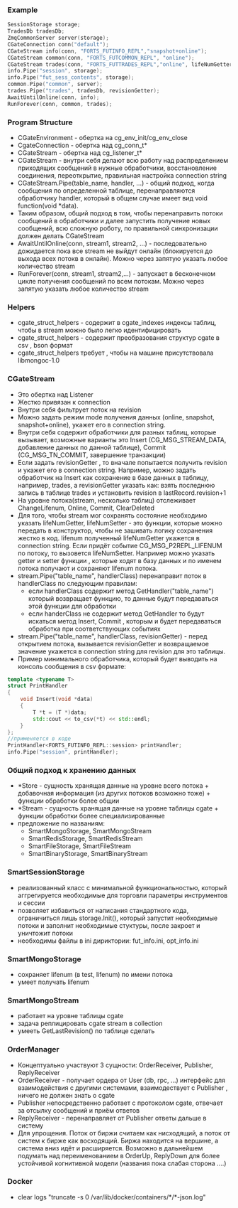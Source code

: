 ### Example

```c++
SessionStorage storage;
TradesDb tradesDb;
ZmqCommonServer server(storage);
CGateConnection conn("default");
CGateStream info(conn, "FORTS_FUTINFO_REPL","snapshot+online");
CGateStream common(conn, "FORTS_FUTCOMMON_REPL", "online");
CGateStream trades(conn, "FORTS_FUTTRADES_REPL","online", lifeNumGetter, lifeNumSetter);
info.Pipe("session", storage);
info.Pipe("fut_sess_contents", storage);
common.Pipe("common", server);
trades.Pipe("trades", tradesDb, revisionGetter);
AwaitUntilOnline(conn, info);
RunForever(conn, common, trades);
```

### Program Structure

-   CGateEnvironment - обертка на cg_env_init/cg_env_close
-   CgateConnection - обертка над cg_conn_t\*
-   CGateStream - обертка над cg_listener_t\*
-   CGateStream - внутри себя делают всю работу над распределением приходящих сообщений в нужные обработчики, восстановление соединения, переоткрытие, правильная настройка connection string
-   CGateStream.Pipe(table_name, handler, ...) - общий подход, когда сообщения по определенной таблице, перенаправляются обработчику handler, который в общем случае имеет вид void function(void \*data).
-   Таким образом, общий подход в том, чтобы перенаправить потоки сообщений в обработчики и далее запустить получение новых сообщений, всю сложную роботу, по правильной синхронизации должен делать CGateStream
-   AwaitUntilOnline(conn, stream1, stream2, ...) - последовательно дожидается пока все stream не выйдут онлайн (блокируется до выхода всех потокв в онлайн). Можно через запятую указать любое количество stream
-   RunForever(conn, stream1, stream2,...) - запускает в бесконечном цикле получения сообщений по всем потокам. Можно через запятую указать любое количество stream

### Helpers

-   cgate_struct_helpers - содержит в cgate_indexes индексы таблиц, чтобы в stream можно было легко идентифицировать
-   cgate_struct_helpers - содержит преобрaзования структур cgate в csv , bson формат
-   cgate_struct_helpers требует , чтобы на машине присутствовала libmongoc-1.0

### CGateStream

-   Это обертка над Listener
-   Жестко привязан к connection
-   Внутри себя фильтрует поток на revision
-   Можно задать режим mode получения данных (online, snapshot, snapshot+online), укажет его в connection string.
-   Внутри себя содержит обработчики для разных таблиц, которые вызывает, возможные варианты это
    Insert (CG_MSG_STREAM_DATA, добавление данных по данной таблице), Commit (CG_MSG_TN_COMMIT, завершение транзакции)
-   Если задать revisionGetter , то вначале попытается получить revision и укажет его в connection string. Например, можно задать обработчик на Insert как сохранение в базе данных в таблицу, например, trades, а revisionGetter указать как: взять последнюю запись в таблице trades и установить revision в lastRecord.revision+1
-   На уровне потока(stream, несколько таблиц) отслеживает ChangeLifenum, Online, Commit, ClearDeleted
-   Для того, чтобы stream мог сохранять состояние необходимо указать lifeNumGetter, lifeNumSetter - это функции, которые можно передать в конструктор, чтобы не зашивать логику сохранения жестко в код. lifenum полученный lifeNumGetter укажется в connection string. Если придёт событие CG_MSG_P2REPL_LIFENUM по потоку, то вызовется lifeNumSetter. Например можно указать getter и setter функции , которые ходят в базу данных и по именем потока получают и сохраняют lifenum потока.
-   stream.Pipe("table_name", handlerClass) перенаправит поток в handlerClass по следующим правилам:
    -   если handlerClass содержит метод GetHandler("table_name") который возвращает функцию, то данные будут передаваться этой функции для обработки
    -   если handerClass не содержит метод GetHandler то будут искаться метод Insert, Commit , которым и будет передаваться обработка при соответствующих событиях
-   stream.Pipe("table_name", handlerClass, revisionGetter) - перед открытием потока, вызывается revisionGetter и возвращаемое значение укажется в connection string для revision для это таблицы.
-   Пример минимального обработчика, который будет выводить на консоль сообщения в csv формате:

```c++
template <typename T>
struct PrintHandler
{
    void Insert(void *data)
    {
        T *t = (T *)data;
        std::cout << to_csv(*t) << std::endl;
    }
};
//применяется в коде
PrintHandler<FORTS_FUTINFO_REPL::session> printHandler;
info.Pipe("session", printHandler);
```

### Общий подход к хранению данных

-   \*Store - сущность хранящая данные на уровне всего потока + добавочная информация (из других потоков возможно тоже) + функции обработки более общии
-   \*Stream - сущность хранящая данные на уровне таблицы cgate + функции обработки более специализированные
-   предложение по названиям:
    -   SmartMongoStorage, SmartMongoStream
    -   SmartRedisStorage, SmartRedisStream
    -   SmartFileStorage, SmartFileStream
    -   SmartBinaryStorage, SmartBinaryStream

### SmartSessionStorage

-   реализованный класс с минимальной функциональностью, который аггрегируется необходимые для торговли параметры инструментов и сессии
-   позволяет избавиться от написания стандартного кода, ограничиться лишь storage.Init(), который запустит необходимые потоки и заполнит необходимые стуктуры, после закроет и уничтожит потоки
-   необходимы файлы в ini дириктории: fut_info.ini, opt_info.ini

### SmartMongoStorage

-   сохраняет lifenum (в test, lifenum) по имени потока
-   умеет получать lifenum

### SmartMongoStream

-   работает на уровне таблицы cgate
-   задача реплицировать cgate stream в collection
-   умееть GetLastRevision() по таблице сделать

### OrderManager

-   Концептуально участвуют 3 сущности: OrderReceiver, Publisher, ReplyReceiver
-   OrderReceiver - получает ордера от User (db, rpc, ...) интерфейс для взаимодействия с другими системами, взаимодествует с Publisher , ничего не должен знать о cgate
-   Publisher непосредственно работает с протоколом cgate, отвечает за отсылку сообщений и приём ответов
-   ReplyReceiver - перенаправляет от Publisher ответы дальше в систему
-   Для упрощения. Поток от биржи считаем как нисходящий, а поток от систем к бирже как восходящий. Биржа находится на вершине, а система вниз идёт и расширяется. Возможно в дальнейшем подумать над переименованием в OrderUp, ReplyDown для более устойчивой когнитивной модели (названия пока слабая сторона ....)

### Docker

-   clear logs "truncate -s 0 /var/lib/docker/containers/\*/\*-json.log"
